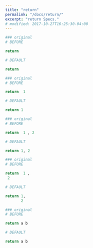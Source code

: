 ```yaml
---
title: "return"
permalink: "/docs/return/"
excerpt: "return Specs."
# modified: 2017-10-27T16:25:30-04:00
---
```

```ruby
### original
# BEFORE

return

```
```ruby
# DEFAULT

return

```
```ruby
### original
# BEFORE

return  1

```
```ruby
# DEFAULT

return 1

```
```ruby
### original
# BEFORE

return  1 , 2

```
```ruby
# DEFAULT

return 1, 2

```
```ruby
### original
# BEFORE

return  1 , 
 2

```
```ruby
# DEFAULT

return 1,
       2

```
```ruby
### original
# BEFORE

return a b

```
```ruby
# DEFAULT

return a b
```
